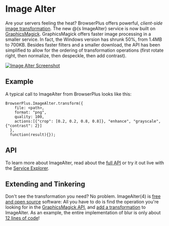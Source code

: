# Image Alter

Are your servers feeling the heat? BrowserPlus offers powerful, *client-side* [image
transformation](/demo/imagealter/). The new @{s ImageAlter} service is now built on
[GraphicsMagick](http://www.graphicsmagick.org/). GraphicsMagick offers faster image processing
in a smaller service. In fact, the Windows version has shrunk 50%, from 1.4MB to 700KB. Besides
faster filters and a smaller download, the API has been simplified to allow for the ordering of
transformation operations (first rotate right, then normalize, then despeckle, then add
contrast).

[![Image Alter Screenshot](/i/d/imagealter.jpg)](/demo/imagealter/)

## Example

A typical call to ImageAlter from BrowserPlus looks like this:

~~~~
BrowserPlus.ImageAlter.transform({
    file: <path>, 
    format: "png", 
    quality: 100, 
    actions:[{"crop": [0.2, 0.2, 0.8, 0.8]}, "enhance", "grayscale", {"contrast": 2}]
  }, 
  function(result){});
~~~~

## API

To learn more about ImageAlter, read about the [full API](/docs/services/ImageAlter.html) or
try it out live with the [Service Explorer](/explore/?s=ImageAlter&f=transform&v=4.0.5).

## Extending and Tinkering

Don't see the transformation you need? No problem. ImageAlter(4) is [free and open
source](http://github.com/lloyd/bp-imagealter) software: All you have to do is find the operation
you're looking for in the [GraphicsMagick API](http://www.graphicsmagick.org/api/api.html), and
[add a
transformation](http://github.com/lloyd/bp-imagealter/blob/master/src/Transformations.cpp#L510)
to ImageAlter. As an example, the entire implementation of blur is only about [12 lines of
code](http://github.com/lloyd/bp-imagealter/commit/d9fb80f9402af737830fc3456f98532530cfb973)!